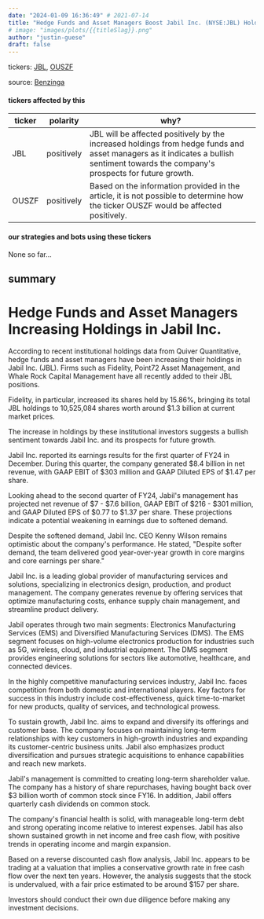 ```yaml
---
date: "2024-01-09 16:36:49" # 2021-07-14
title: "Hedge Funds and Asset Managers Boost Jabil Inc. (NYSE:JBL) Holdings: A Bullish Outlook Emerges"
# image: "images/plots/{{titleSlag}}.png"
author: "justin-guese"
draft: false
---
```

tickers: <a href='https://finance.yahoo.com/quote/JBL' target='_blank'>JBL</a>, <a href='https://finance.yahoo.com/quote/OUSZF' target='_blank'>OUSZF</a> 

source: <a href='https://www.benzinga.com/trading-ideas/24/01/36560567/the-bull-case-for-jabil-inc' target='_blank'>Benzinga</a>

#### tickers affected by this

| ticker | polarity | why? |
|------------|------------|------------|
| JBL | positively | JBL will be affected positively by the increased holdings from hedge funds and asset managers as it indicates a bullish sentiment towards the company's prospects for future growth. |
| OUSZF | positively | Based on the information provided in the article, it is not possible to determine how the ticker OUSZF would be affected positively. |



#### our strategies and bots using these tickers

None so far...

## summary

# Hedge Funds and Asset Managers Increasing Holdings in Jabil Inc.

According to recent institutional holdings data from Quiver Quantitative, hedge funds and asset managers have been increasing their holdings in Jabil Inc. (JBL). Firms such as Fidelity, Point72 Asset Management, and Whale Rock Capital Management have all recently added to their JBL positions.

Fidelity, in particular, increased its shares held by 15.86%, bringing its total JBL holdings to 10,525,084 shares worth around $1.3 billion at current market prices.

The increase in holdings by these institutional investors suggests a bullish sentiment towards Jabil Inc. and its prospects for future growth.

Jabil Inc. reported its earnings results for the first quarter of FY24 in December. During this quarter, the company generated $8.4 billion in net revenue, with GAAP EBIT of $303 million and GAAP Diluted EPS of $1.47 per share.

Looking ahead to the second quarter of FY24, Jabil's management has projected net revenue of $7 - $7.6 billion, GAAP EBIT of $216 - $301 million, and GAAP Diluted EPS of $0.77 to $1.37 per share. These projections indicate a potential weakening in earnings due to softened demand.

Despite the softened demand, Jabil Inc. CEO Kenny Wilson remains optimistic about the company's performance. He stated, "Despite softer demand, the team delivered good year-over-year growth in core margins and core earnings per share."

Jabil Inc. is a leading global provider of manufacturing services and solutions, specializing in electronics design, production, and product management. The company generates revenue by offering services that optimize manufacturing costs, enhance supply chain management, and streamline product delivery.

Jabil operates through two main segments: Electronics Manufacturing Services (EMS) and Diversified Manufacturing Services (DMS). The EMS segment focuses on high-volume electronics production for industries such as 5G, wireless, cloud, and industrial equipment. The DMS segment provides engineering solutions for sectors like automotive, healthcare, and connected devices.

In the highly competitive manufacturing services industry, Jabil Inc. faces competition from both domestic and international players. Key factors for success in this industry include cost-effectiveness, quick time-to-market for new products, quality of services, and technological prowess.

To sustain growth, Jabil Inc. aims to expand and diversify its offerings and customer base. The company focuses on maintaining long-term relationships with key customers in high-growth industries and expanding its customer-centric business units. Jabil also emphasizes product diversification and pursues strategic acquisitions to enhance capabilities and reach new markets.

Jabil's management is committed to creating long-term shareholder value. The company has a history of share repurchases, having bought back over $3 billion worth of common stock since FY16. In addition, Jabil offers quarterly cash dividends on common stock.

The company's financial health is solid, with manageable long-term debt and strong operating income relative to interest expenses. Jabil has also shown sustained growth in net income and free cash flow, with positive trends in operating income and margin expansion.

Based on a reverse discounted cash flow analysis, Jabil Inc. appears to be trading at a valuation that implies a conservative growth rate in free cash flow over the next ten years. However, the analysis suggests that the stock is undervalued, with a fair price estimated to be around $157 per share.

Investors should conduct their own due diligence before making any investment decisions.
